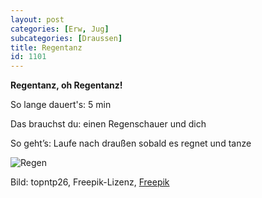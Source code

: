 ```yaml
---
layout: post
categories: [Erw, Jug]
subcategories: [Draussen]
title: Regentanz
id: 1101
---
```

**Regentanz, oh Regentanz!**

So lange dauert's: 5 min

Das brauchst du: einen Regenschauer und dich 

So geht’s: Laufe nach draußen sobald es regnet und tanze 

![Regen](https://image.freepik.com/fotos-kostenlos/regen-faellt-auf-das-fenster_1339-7317.jpg)

Bild: topntp26, Freepik-Lizenz, [Freepik](https://de.freepik.com/fotos-kostenlos/regen-faellt-auf-das-fenster_1273689.htm#query=regen&position=36)


